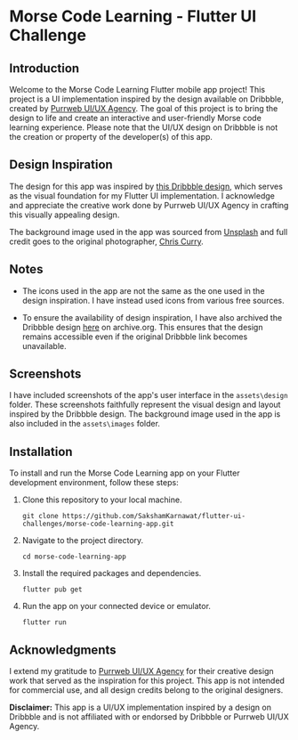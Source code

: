 # Morse Code Learning - Flutter UI Challenge

## Introduction

Welcome to the Morse Code Learning Flutter mobile app project! This project is a UI implementation inspired by the design available on Dribbble, created by [Purrweb UI/UX Agency](https://dribbble.com/purrwebui). The goal of this project is to bring the design to life and create an interactive and user-friendly Morse code learning experience. Please note that the UI/UX design on Dribbble is not the creation or property of the developer(s) of this app.

## Design Inspiration

The design for this app was inspired by [this Dribbble design](https://dribbble.com/shots/14138423-Morse-Code-Learning-App), which serves as the visual foundation for my Flutter UI implementation. I acknowledge and appreciate the creative work done by Purrweb UI/UX Agency in crafting this visually appealing design.

The background image used in the app was sourced from [Unsplash](https://unsplash.com/photos/j5s_uLajP2o) and full credit goes to the original photographer, [Chris Curry](https://unsplash.com/@chriscurry92?utm_source=unsplash&utm_medium=referral&utm_content=creditCopyText).


## Notes

- The icons used in the app are not the same as the one used in the design inspiration. I have instead used icons from various free sources.

- To ensure the availability of design inspiration, I have also archived the Dribbble design [here](https://web.archive.org/web/20230910183434/https://dribbble.com/shots/22515146-A-Morse-Code-Learning-Mobile-iOS-App) on archive.org. This ensures that the design remains accessible even if the original Dribbble link becomes unavailable.

## Screenshots

I have included screenshots of the app's user interface in the `assets\design` folder. These screenshots faithfully represent the visual design and layout inspired by the Dribbble design. The background image used in the app is also included in the `assets\images` folder.

## Installation

To install and run the Morse Code Learning app on your Flutter development environment, follow these steps:

1. Clone this repository to your local machine.
   
   ```shell
   git clone https://github.com/SakshamKarnawat/flutter-ui-challenges/morse-code-learning-app.git
   ```

2. Navigate to the project directory.
   
   ```shell
   cd morse-code-learning-app
   ```

3. Install the required packages and dependencies.
   
   ```shell
   flutter pub get
   ```

4. Run the app on your connected device or emulator.
   
   ```shell
   flutter run
   ```


## Acknowledgments

I extend my gratitude to [Purrweb UI/UX Agency](https://dribbble.com/purrwebui) for their creative design work that served as the inspiration for this project. This app is not intended for commercial use, and all design credits belong to the original designers.


**Disclaimer:** This app is a UI/UX implementation inspired by a design on Dribbble and is not affiliated with or endorsed by Dribbble or Purrweb UI/UX Agency.